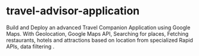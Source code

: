# travel-advisor-application
Build and Deploy an advanced Travel Companion Application using Google Maps. With Geolocation, Google Maps API, Searching for places, Fetching restaurants, hotels and attractions based on location from specialized Rapid APIs, data filtering .
